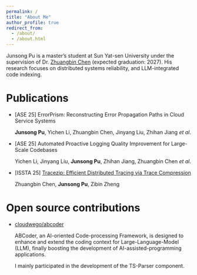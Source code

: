 ```yaml
---
permalink: /
title: "About Me"
author_profile: true
redirect_from: 
  - /about/
  - /about.html
---
```


Junsong Pu is a master’s student at Sun Yat-sen University under the supervision of Dr. [Zhuangbin Chen](https://zbchern.github.io/) (expected graduation: 2027). His research focuses on distributed systems reliability, and LLM-integrated code indexing.

Publications
======

* [ASE 25] ErrorPrism: Reconstructing Error Propagation Paths in Cloud Service Systems
  
  **Junsong Pu**, Yichen Li, Zhuangbin Chen, Jinyang Liu, Zhihan Jiang *et al*.

* [ASE 25] Automated Proactive Logging Quality Improvement for Large-Scale Codebases
  
  Yichen Li, Jinyang Liu, **Junsong Pu**, Zhihan Jiang, Zhuangbin Chen *et al*.

* [ISSTA 25] [Tracezip: Efficient Distributed Tracing via Trace Compression](https://dl.acm.org/doi/10.1145/3728888)
  
  Zhuangbin Chen, **Junsong Pu**, Zibin Zheng
  

Open source contributions
======

* [cloudwego/abcoder](https://github.com/cloudwego/abcoder)

  ABCoder, an AI-oriented Code-processing Framework, is designed to enhance and extend the coding context for Large-Language-Model (LLM), finally boosting the development of AI-assisted-programming applications.

  I mainly participated in the development of the TS-Parser component.


